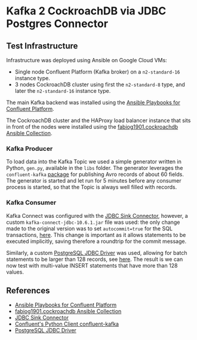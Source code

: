 # Kafka 2 CockroachDB via JDBC Postgres Connector

## Test Infrastructure

Infrastructure was deployed using Ansible on Google Cloud VMs:

- Single node Confluent Platform (Kafka broker) on a `n2-standard-16` instance type.
- 3 nodes CockroachDB cluster using first the `n2-standard-8` type, and later the `n2-standard-16` instance type.

The main Kafka backend was installed using the [Ansible Playbooks for Confluent Platform](https://docs.confluent.io/ansible/current/overview.html).

The CockroachDB cluster and the HAProxy load balancer instance that sits in front of the nodes were installed using the [fabiog1901.cockroachdb Ansible Collection](https://github.com/fabiog1901/cockroachdb-collection).

### Kafka Producer

To load data into the Kafka Topic we used a simple generator written in Python, `gen.py`, available in the `libs` folder.
The generator leverages the `confluent-kafka` [package](https://github.com/confluentinc/confluent-kafka-python) for publishing Avro records of about 60 fields.
The generator is started and let run for 5 minutes before any consumer process is started, so that the Topic is always well filled with records.

### Kafka Consumer

Kafka Connect was configured with the [JDBC Sink Connector](https://docs.confluent.io/kafka-connectors/jdbc/current/sink-connector/overview.html), however, a custom `kafka-connect-jdbc-10.6.1.jar` file was used: the only change made to the original version was to set `autocommit=true` for the SQL transactions, [here](https://github.com/confluentinc/kafka-connect-jdbc/blob/v10.6.1/src/main/java/io/confluent/connect/jdbc/sink/JdbcDbWriter.java#L57).
This change is important as it allows statements to be executed implicitly, saving therefore a roundtrip for the commit message.

Similarly, a custom [PostgreSQL JDBC Driver](https://jdbc.postgresql.org/) was used, allowing for batch statements to be larger than 128 records, see [here](https://github.com/pgjdbc/pgjdbc/blob/REL42.5.0/pgjdbc/src/main/java/org/postgresql/jdbc/PgPreparedStatement.java#L1726).
The result is we can now test with multi-value INSERT statements that have more than 128 values.

## References

- [Ansible Playbooks for Confluent Platform](https://docs.confluent.io/ansible/current/overview.html)
- [fabiog1901.cockroachdb Ansible Collection](https://github.com/fabiog1901/cockroachdb-collection)
- [JDBC Sink Connector](https://docs.confluent.io/kafka-connectors/jdbc/current/sink-connector/overview.html)
- [Confluent's Python Client confluent-kafka](https://github.com/confluentinc/confluent-kafka-python)
- [PostgreSQL JDBC Driver](https://jdbc.postgresql.org/)

